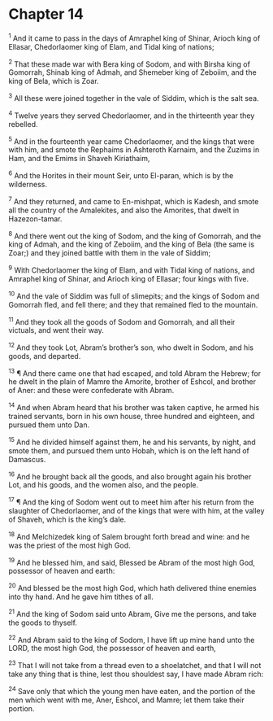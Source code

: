# Chapter 14

<sup>1</sup> And it came to pass in the days of Amraphel king of Shinar, Arioch king of Ellasar, Chedorlaomer king of Elam, and Tidal king of nations; 

<sup>2</sup> That these made war with Bera king of Sodom, and with Birsha king of Gomorrah, Shinab king of Admah, and Shemeber king of Zeboiim, and the king of Bela, which is Zoar. 

<sup>3</sup> All these were joined together in the vale of Siddim, which is the salt sea. 

<sup>4</sup> Twelve years they served Chedorlaomer, and in the thirteenth year they rebelled. 

<sup>5</sup> And in the fourteenth year came Chedorlaomer, and the kings that were with him, and smote the Rephaims in Ashteroth Karnaim, and the Zuzims in Ham, and the Emims in Shaveh Kiriathaim, 

<sup>6</sup> And the Horites in their mount Seir, unto El-paran, which is by the wilderness. 

<sup>7</sup> And they returned, and came to En-mishpat, which is Kadesh, and smote all the country of the Amalekites, and also the Amorites, that dwelt in Hazezon-tamar. 

<sup>8</sup> And there went out the king of Sodom, and the king of Gomorrah, and the king of Admah, and the king of Zeboiim, and the king of Bela (the same is Zoar;) and they joined battle with them in the vale of Siddim; 

<sup>9</sup> With Chedorlaomer the king of Elam, and with Tidal king of nations, and Amraphel king of Shinar, and Arioch king of Ellasar; four kings with five. 

<sup>10</sup> And the vale of Siddim was full of slimepits; and the kings of Sodom and Gomorrah fled, and fell there; and they that remained fled to the mountain. 

<sup>11</sup> And they took all the goods of Sodom and Gomorrah, and all their victuals, and went their way. 

<sup>12</sup> And they took Lot, Abram’s brother’s son, who dwelt in Sodom, and his goods, and departed. 

<sup>13</sup> ¶ And there came one that had escaped, and told Abram the Hebrew; for he dwelt in the plain of Mamre the Amorite, brother of Eshcol, and brother of Aner: and these were confederate with Abram. 

<sup>14</sup> And when Abram heard that his brother was taken captive, he armed his trained servants, born in his own house, three hundred and eighteen, and pursued them unto Dan. 

<sup>15</sup> And he divided himself against them, he and his servants, by night, and smote them, and pursued them unto Hobah, which is on the left hand of Damascus. 

<sup>16</sup> And he brought back all the goods, and also brought again his brother Lot, and his goods, and the women also, and the people. 

<sup>17</sup> ¶ And the king of Sodom went out to meet him after his return from the slaughter of Chedorlaomer, and of the kings that were with him, at the valley of Shaveh, which is the king’s dale. 

<sup>18</sup> And Melchizedek king of Salem brought forth bread and wine: and he was the priest of the most high God. 

<sup>19</sup> And he blessed him, and said, Blessed be Abram of the most high God, possessor of heaven and earth: 

<sup>20</sup> And blessed be the most high God, which hath delivered thine enemies into thy hand. And he gave him tithes of all. 

<sup>21</sup> And the king of Sodom said unto Abram, Give me the persons, and take the goods to thyself. 

<sup>22</sup> And Abram said to the king of Sodom, I have lift up mine hand unto the LORD, the most high God, the possessor of heaven and earth, 

<sup>23</sup> That I will not take from a thread even to a shoelatchet, and that I will not take any thing that is thine, lest thou shouldest say, I have made Abram rich: 

<sup>24</sup> Save only that which the young men have eaten, and the portion of the men which went with me, Aner, Eshcol, and Mamre; let them take their portion. 


